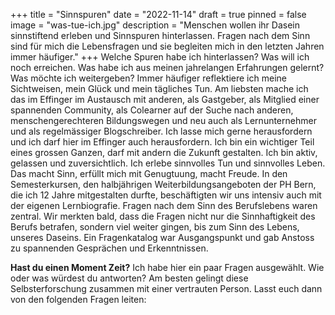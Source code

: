 +++
title = "Sinnspuren"
date = "2022-11-14"
draft = true
pinned = false
image = "was-tue-ich.jpg"
description = "Menschen wollen ihr Dasein sinnstiftend erleben und Sinnspuren hinterlassen. Fragen nach dem Sinn sind für mich die Lebensfragen und sie begleiten mich in den letzten Jahren immer häufiger."
+++
Welche Spuren habe ich hinterlassen? Was will ich noch erreichen. Was habe ich aus meinen jahrelangen Erfahrungen gelernt? Was möchte ich weitergeben? Immer häufiger reflektiere ich meine Sichtweisen, mein Glück und mein tägliches Tun. Am liebsten mache ich das im Effinger im Austausch mit anderen, als Gastgeber, als Mitglied einer spannenden Community, als Colearner auf der Suche nach anderen, menschengerechteren Bildungswegen und neu auch als Lernunternehmer und als regelmässiger Blogschreiber. Ich lasse mich gerne herausfordern und ich darf hier im Effinger auch herausfordern. Ich bin ein wichtiger Teil eines grossen Ganzen, darf mit andern die Zukunft gestalten. Ich bin aktiv, gelassen und zuversichtlich. Ich erlebe sinnvolles Tun und sinnvolles Leben. Das macht Sinn, erfüllt mich mit Genugtuung, macht Freude.
In den Semesterkursen, den halbjährigen Weiterbildungsangeboten der PH Bern, die ich 12 Jahre mitgestalten durfte, beschäftigten wir uns intensiv auch mit der eigenen Lernbiografie. Fragen nach dem Sinn des Berufslebens waren zentral. Wir merkten bald, dass die Fragen nicht nur die Sinnhaftigkeit des Berufs betrafen, sondern viel weiter gingen, bis zum Sinn des Lebens, unseres Daseins. Ein Fragenkatalog war Ausgangspunkt und gab Anstoss zu spannenden Gesprächen und Erkenntnissen.

**Hast du einen Moment Zeit?** 
Ich habe hier ein paar Fragen ausgewählt. Wie oder was würdest du antworten? Am besten gelingt diese Selbsterforschung zusammen mit einer vertrauten Person. Lasst euch dann von den folgenden Fragen leiten: